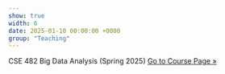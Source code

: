 ```yaml
---
show: true
width: 6
date: 2025-01-10 00:00:00 +0000
group: "Teaching"
---
```


<div class="p-3">
  <p>
    CSE 482 Big Data Analysis (Spring 2025)
    <a href="https://web.archive.org/web/20250228132356/https://cse.msu.edu/~cse482/" class="btn btn-sm btn-primary ml-2 align-baseline">
      Go to Course Page &raquo;
    </a>
  </p>
</div>
